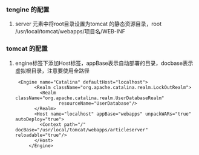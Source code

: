### tengine 的配置
1. server 元素中将root目录设置为tomcat 的静态资源目录，root /usr/local/tomcat/webapps/项目名/WEB-INF

### tomcat 的配置
1. engine标签下添加Host标签，appBase表示自动部署的目录，docbase表示虚拟根目录，注意要使用全路径

        <Engine name="Catalina" defaultHost="localhost">
              <Realm className="org.apache.catalina.realm.LockOutRealm">
                <Realm className="org.apache.catalina.realm.UserDatabaseRealm"
                       resourceName="UserDatabase"/>
              </Realm>
              <Host name="localhost" appBase="webapps" unpackWARs="true" autoDeploy="true">
                <Context path="/" docBase="/usr/local/tomcat/webapps/articleserver" reloadable="true"/>
              </Host>
            </Engine>
